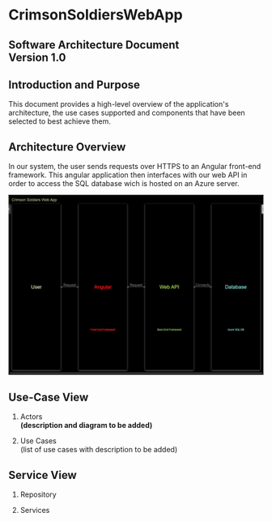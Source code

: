# CrimsonSoldiersWebApp
**Software Architecture Document**  
**Version 1.0**  
-----------------------------------

## Introduction and Purpose
This document provides a high-level overview of the application's architecture, the use cases supported and components that have been selected to best achieve them. 

## Architecture Overview 

In our system, the user sends requests over HTTPS to an Angular front-end framework. This angular application then interfaces with our web API in order to access the SQL database wich is hosted on an Azure server.

![System Flow Diagram](https://github.com/IUS-CS/s20-project-crimson-soldiers/blob/byoungWork/doc/System%20flow%20diagram.JPG)

## Use-Case View
1. Actors  
**(description and diagram to be added)**

2. Use Cases  
(list of use cases with description to be added)

## Service View 
1. Repository

2. Services




